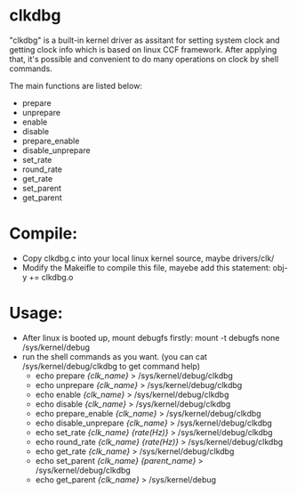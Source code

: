 # clkdbg
   "clkdbg" is a built-in kernel driver as assitant for setting system clock and getting clock info which is based on linux CCF framework. After applying that, it's possible and convenient to do many operations on clock by shell commands.

   The main functions are listed below:

- prepare
- unprepare
- enable
- disable
- prepare_enable
- disable_unprepare
- set_rate
- round_rate
- get_rate
- set_parent
- get_parent



# Compile:

 - Copy clkdbg.c into your local linux kernel source, maybe drivers/clk/
 - Modify the Makeifle to compile this file, mayebe add this statement:
   obj-y		+=	clkdbg.o



# Usage:

- After linux is booted up, mount debugfs firstly:
  mount -t debugfs none /sys/kernel/debug
- run the shell commands as you want.
  (you can cat /sys/kernel/debug/clkdbg to get command help) 
  - echo prepare *{clk_name}* > /sys/kernel/debug/clkdbg
  - echo unprepare *{clk_name}* > /sys/kernel/debug/clkdbg
  - echo enable *{clk_name}* > /sys/kernel/debug/clkdbg
  - echo disable *{clk_name}* > /sys/kernel/debug/clkdbg
  - echo prepare_enable *{clk_name}* > /sys/kernel/debug/clkdbg
  - echo disable_unprepare *{clk_name}* > /sys/kernel/debug/clkdbg
  - echo set_rate *{clk_name}* *{rate(Hz)}* > /sys/kernel/debug/clkdbg
  - echo round_rate *{clk_name}* *{rate(Hz)}* > /sys/kernel/debug/clkdbg
  - echo get_rate *{clk_name}* > /sys/kernel/debug/clkdbg
  - echo set_parent *{clk_name}* *{parent_name}* > /sys/kernel/debug/clkdbg
  - echo get_parent *{clk_name}* > /sys/kernel/debug